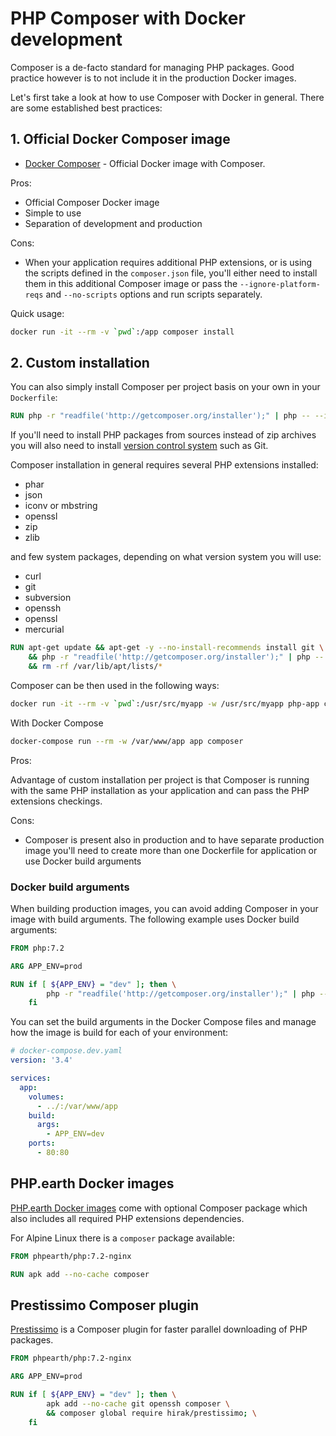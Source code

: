# PHP Composer with Docker development

Composer is a de-facto standard for managing PHP packages. Good practice however
is to not include it in the production Docker images.

Let's first take a look at how to use Composer with Docker in general. There are
some established best practices:

## 1. Official Docker Composer image

* [Docker Composer](https://hub.docker.com/_/composer/) - Official Docker image
  with Composer.

Pros:

* Official Composer Docker image
* Simple to use
* Separation of development and production

Cons:

* When your application requires additional PHP extensions, or is using the
  scripts defined in the `composer.json` file, you'll either need to install them
  in this additional Composer image or pass the `--ignore-platform-reqs` and
  `--no-scripts` options and run scripts separately.

Quick usage:

```bash
docker run -it --rm -v `pwd`:/app composer install
```

## 2. Custom installation

You can also simply install Composer per project basis on your own in your
`Dockerfile`:

```Dockerfile
RUN php -r "readfile('http://getcomposer.org/installer');" | php -- --install-dir=/usr/bin/ --filename=composer
```

If you'll need to install PHP packages from sources instead of zip archives you
will also need to install
[version control system](https://getcomposer.org/doc/00-intro.md#system-requirements)
such as Git.

Composer installation in general requires several PHP extensions installed:

* phar
* json
* iconv or mbstring
* openssl
* zip
* zlib

and few system packages, depending on what version system you will use:

* curl
* git
* subversion
* openssh
* openssl
* mercurial

```Dockerfile
RUN apt-get update && apt-get -y --no-install-recommends install git \
    && php -r "readfile('http://getcomposer.org/installer');" | php -- --install-dir=/usr/bin/ --filename=composer \
    && rm -rf /var/lib/apt/lists/*
```

Composer can be then used in the following ways:

```bash
docker run -it --rm -v `pwd`:/usr/src/myapp -w /usr/src/myapp php-app composer
```

With Docker Compose

```bash
docker-compose run --rm -w /var/www/app app composer
```

Pros:

Advantage of custom installation per project is that Composer is running with the
same PHP installation as your application and can pass the PHP extensions checkings.

Cons:

* Composer is present also in production and to have separate production image
  you'll need to create more than one Dockerfile for application or use Docker
  build arguments

### Docker build arguments

When building production images, you can avoid adding Composer in your image with
build arguments. The following example uses Docker build arguments:

```Dockerfile
FROM php:7.2

ARG APP_ENV=prod

RUN if [ ${APP_ENV} = "dev" ]; then \
        php -r "readfile('http://getcomposer.org/installer');" | php -- --install-dir=/usr/bin/ --filename=composer; \
    fi
```

You can set the build arguments in the Docker Compose files and manage how the
image is build for each of your environment:

```yaml
# docker-compose.dev.yaml
version: '3.4'

services:
  app:
    volumes:
      - ../:/var/www/app
    build:
      args:
        - APP_ENV=dev
    ports:
      - 80:80
```

## PHP.earth Docker images

[PHP.earth Docker images](https://github.com/php-earth/docker-php) come with
optional Composer package which also includes all required PHP extensions
dependencies.

For Alpine Linux there is a `composer` package available:

```Dockerfile
FROM phpearth/php:7.2-nginx

RUN apk add --no-cache composer
```

## Prestissimo Composer plugin

[Prestissimo](https://github.com/hirak/prestissimo) is a Composer plugin for faster
parallel downloading of PHP packages.

```Dockerfile
FROM phpearth/php:7.2-nginx

ARG APP_ENV=prod

RUN if [ ${APP_ENV} = "dev" ]; then \
        apk add --no-cache git openssh composer \
        && composer global require hirak/prestissimo; \
    fi
```
